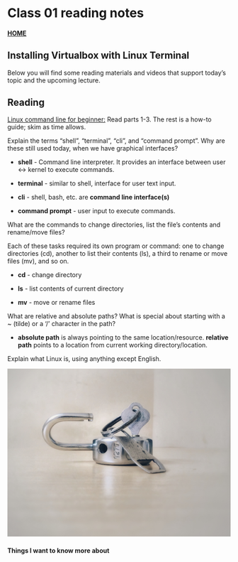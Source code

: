 # Class 01 reading notes

#### [HOME](https://cesarderio.github.io/reading-notes/)

## Installing Virtualbox with Linux Terminal

Below you will find some reading materials and videos that support today’s topic and the upcoming lecture.

## Reading

[Linux command line for beginner:](https://ubuntu.com/tutorials/command-line-for-beginners#1-overview) Read parts 1-3. The rest is a how-to guide; skim as time allows.

Explain the terms “shell”, “terminal”, “cli”, and “command prompt”. Why are these still used today, when we have graphical interfaces?

* **shell** - Command line interpreter. It provides an interface between user <-> kernel to execute commands.

* **terminal** - similar to shell, interface for user text input.

* **cli** - shell, bash, etc. are **command line interface(s)**

* **command prompt** - user input to execute commands.

What are the commands to change directories, list the file’s contents and rename/move files?

  Each of these tasks required its own program or command: one to change directories (cd), another to list their contents (ls), a third to rename or move files (mv), and so on.

* **cd** - change directory

* **ls** - list contents of current directory

* **mv** - move or rename files

What are relative and absolute paths? What is special about starting with a ~ (tilde) or a ‘/’ character in the path?

* **absolute path** is always pointing to the same location/resource. **relative path** points to a location from current working directory/location.

Explain what Linux is, using anything except English.

![Linux](../img/basil-james-iC4BsZQaREg-unsplash.jpg)

#### Things I want to know more about
